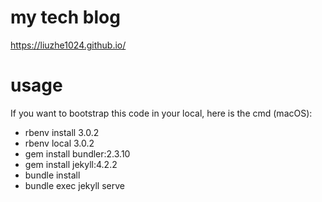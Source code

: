 # my tech blog
https://liuzhe1024.github.io/


# usage
If you want to bootstrap this code in your local, here is the cmd (macOS):
- rbenv install 3.0.2
- rbenv local 3.0.2
- gem install bundler:2.3.10
- gem install jekyll:4.2.2
- bundle install
- bundle exec jekyll serve
